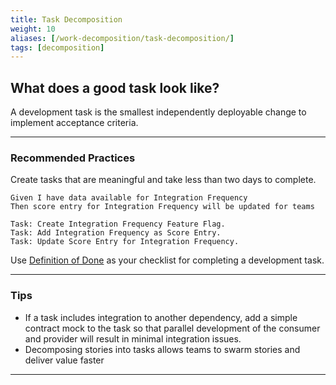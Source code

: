 ```yaml
---
title: Task Decomposition
weight: 10
aliases: [/work-decomposition/task-decomposition/]
tags: [decomposition]
---
```


## What does a good task look like?

A development task is the smallest independently deployable change to implement
acceptance criteria.

---

### Recommended Practices

Create tasks that are meaningful and take less than two days to complete.

```gherkin
Given I have data available for Integration Frequency
Then score entry for Integration Frequency will be updated for teams

Task: Create Integration Frequency Feature Flag.
Task: Add Integration Frequency as Score Entry.
Task: Update Score Entry for Integration Frequency.
```

Use [Definition of Done](/docs/workflow-management/definition-of-done) as your
checklist for completing a development task.

---

### Tips

- If a task includes integration to another dependency, add a simple contract
  mock to the task so that parallel development of the consumer and provider will
  result in minimal integration issues.
- Decomposing stories into tasks allows teams to swarm stories and deliver value
  faster

---
